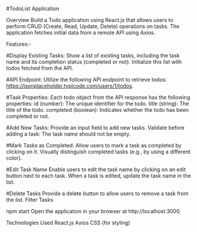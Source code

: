 #TodoList Application 

Overview
Build a Todo application using React.js that allows users to perform CRUD (Create, Read, Update, Delete) operations on tasks. The application fetches initial data from a remote API using Axios.

Features:-

#Display Existing Tasks:
Show a list of existing tasks, including the task name and its completion status (completed or not).
Initialize this list with todos fetched from the API.


#API Endpoint:
Utilize the following API endpoint to retrieve todos: https://jsonplaceholder.typicode.com/users/1/todos.

#Task Properties:
Each todo object from the API response has the following properties:
id (number): The unique identifier for the todo.
title (string): The title of the todo.
completed (boolean): Indicates whether the todo has been completed or not.

#Add New Tasks:
Provide an input field to add new tasks.
Validate before adding a task:
The task name should not be empty.

#Mark Tasks as Completed:
Allow users to mark a task as completed by clicking on it.
Visually distinguish completed tasks (e.g., by using a different color).

#Edit Task Name
Enable users to edit the task name by clicking on an edit button next to each task.
When a task is edited, update the task name in the list.

#Delete Tasks
Provide a delete button to allow users to remove a task from the list.
Filter Tasks

npm start
Open the application in your browser at http://localhost:3000.

Technologies Used
React.js
Axios
CSS (for styling)
